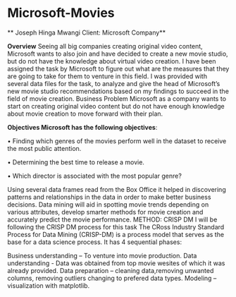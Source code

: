 # Microsoft-Movies
** Joseph Hinga Mwangi
Client: Microsoft Company**





**Overview**
Seeing all big companies creating original video content, Microsoft wants to also join and have decided to create a new movie studio, but do not have the knowledge about virtual video creation. I have been assigned the task by Microsoft to figure out what are the measures that they are going to take for them to venture in this field. I was provided with several data files for the task, to analyze and give the head of Microsoft’s new movie studio recommendations based on my findings to succeed in the field of movie creation. Business Problem Microsoft as a company wants to start on creating original video content but do not have enough knowledge about movie creation to move forward with their plan. 

**Objectives Microsoft has the following objectives**:


• Finding which genres of the movies perform well in the dataset to receive the most public attention. 

• Determining the best time to release a movie. 

• Which director is associated with the most popular genre? 


Using several data frames read from the Box Office it helped in discovering patterns and relationships in the data in order to make better business decisions. Data mining will aid in spotting movie trends depending on various attributes, develop smarter methods for movie creation and accurately predict the movie performance. METHOD: CRISP DM I will be following the CRISP DM process for this task The CRoss Industry Standard Process for Data Mining (CRISP-DM) is a process model that serves as the base for a data science process. It has 4 sequential phases:

Business understanding – To venture into movie production.
Data understanding - Data was obtained from top movie wesites of which it was already provided.
Data preparation – cleaning data,removing unwanted columns, removing outliers changing to prefered data types.
Modeling – visualization with matplotlib.
